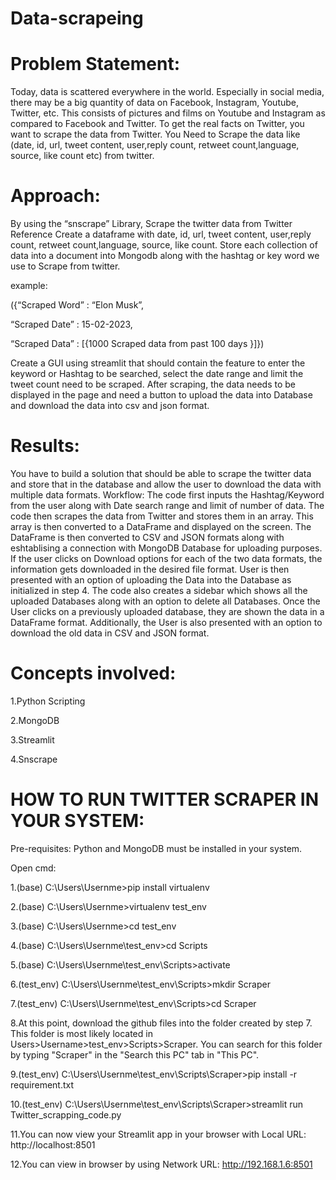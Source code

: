 # Data-scrapeing
# Problem Statement:
Today, data is scattered everywhere in the world. Especially in social media, there may be a big quantity of data on Facebook, Instagram, Youtube, Twitter, etc. This consists of pictures and films on Youtube and Instagram as compared to Facebook and Twitter. To get the real facts on Twitter, you want to scrape the data from Twitter. You Need to Scrape the data like (date, id, url, tweet content, user,reply count, retweet count,language, source, like count etc) from twitter.

# Approach:
By using the “snscrape” Library, Scrape the twitter data from Twitter Reference Create a dataframe with date, id, url, tweet content, user,reply count, retweet count,language, source, like count. Store each collection of data into a document into Mongodb along with the hashtag or key word we use to Scrape from twitter.

example:

({“Scraped Word”           : “Elon Musk”,

 “Scraped Date”            : 15-02-2023,
 
 “Scraped Data”            : [{1000  Scraped data from past 100 days }]})
 
Create a GUI using streamlit that should contain the feature to enter the keyword or Hashtag to be searched, select the date range and limit the tweet count need to be scraped. After scraping, the data needs to be displayed in the page and need a button to upload the data into Database and download the data into csv and json format.

# Results:

You have to build a solution that should be able to scrape the twitter data and store that in the database and allow the user to download the data with multiple data formats.
Workflow:
The code first inputs the Hashtag/Keyword from the user along with Date search range and limit of number of data.
The code then scrapes the data from Twitter and stores them in an array.
This array is then converted to a DataFrame and displayed on the screen.
The DataFrame is then converted to CSV and JSON formats along with eshtablising a connection with MongoDB Database for uploading purposes.
If the user clicks on Download options for each of the two data formats, the information gets downloaded in the desired file format.
User is then presented with an option of uploading the Data into the Database as initialized in step 4.
The code also creates a sidebar which shows all the uploaded Databases along with an option to delete all Databases.
Once the User clicks on a previously uploaded database, they are shown the data in a DataFrame format.
Additionally, the User is also presented with an option to download the old data in CSV and JSON format.

# Concepts involved:

 1.Python Scripting
 
 2.MongoDB
 
 3.Streamlit
 
 4.Snscrape
 
# HOW TO RUN TWITTER SCRAPER IN YOUR SYSTEM:
Pre-requisites: Python and MongoDB must be installed in your system.

Open cmd:

1.(base) C:\Users\Usernme>pip install virtualenv

2.(base) C:\Users\Usernme>virtualenv test_env

3.(base) C:\Users\Usernme>cd test_env

4.(base) C:\Users\Usernme\test_env>cd Scripts

5.(base) C:\Users\Usernme\test_env\Scripts>activate

6.(test_env) C:\Users\Usernme\test_env\Scripts>mkdir Scraper

7.(test_env) C:\Users\Usernme\test_env\Scripts>cd Scraper

8.At this point, download the github files into the folder created by step 7. This folder is most likely located in Users>Username>test_env>Scripts>Scraper. You can search for this folder by typing "Scraper" in the "Search this PC" tab in "This PC".

9.(test_env) C:\Users\Usernme\test_env\Scripts\Scraper>pip install -r requirement.txt

10.(test_env) C:\Users\Usernme\test_env\Scripts\Scraper>streamlit run Twitter_scrapping_code.py

11.You can now view your Streamlit app in your browser with  Local URL: http://localhost:8501

12.You can view in browser by using Network URL: http://192.168.1.6:8501

